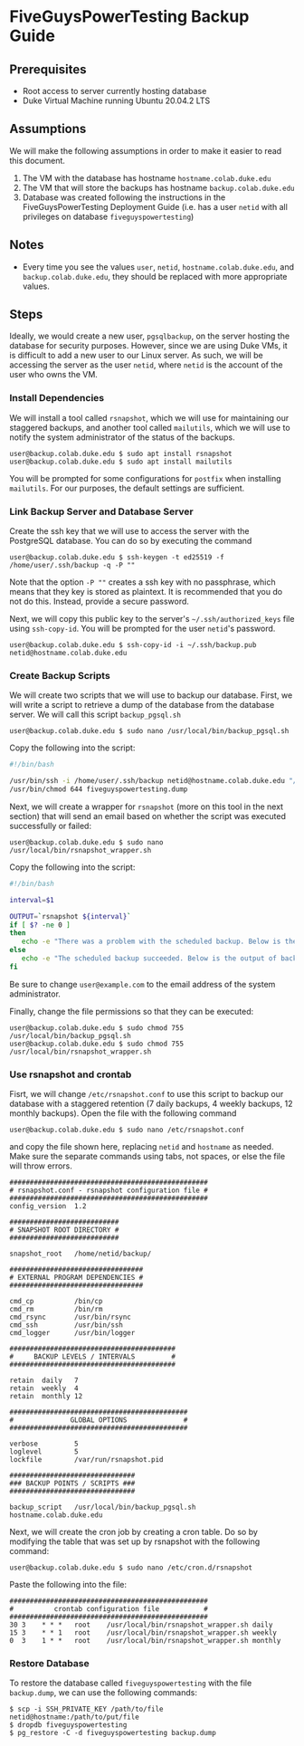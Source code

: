 # FiveGuysPowerTesting Backup Guide
## Prerequisites
* Root access to server currently hosting database
* Duke Virtual Machine running Ubuntu 20.04.2 LTS
## Assumptions
We will make the following assumptions in order to make it easier to read this document.
1. The VM with the database has hostname `hostname.colab.duke.edu`
2. The VM that will store the backups has hostname `backup.colab.duke.edu`  
3. Database was created following the instructions in the FiveGuysPowerTesting Deployment Guide (i.e. has a user `netid` with all privileges on database `fiveguyspowertesting`)
## Notes
* Every time you see the values `user`, `netid`, `hostname.colab.duke.edu`, and `backup.colab.duke.edu`, they should be replaced with more appropriate values.
## Steps
Ideally, we would create a new user, `pgsqlbackup`, on the server hosting the database for security purposes. However, since we are using Duke VMs, it is difficult to add a new user to our Linux server. As such, we will be accessing the server as the user `netid`, where `netid` is the account of the user who owns the VM.
### Install Dependencies
We will install a tool called `rsnapshot`, which we will use for maintaining our staggered backups, and another tool called `mailutils`, which we will use to notify the system administrator of the status of the backups.
```shell
user@backup.colab.duke.edu $ sudo apt install rsnapshot
user@backup.colab.duke.edu $ sudo apt install mailutils
```
You will be prompted for some configurations for `postfix` when installing `mailutils`. For our purposes, the default settings are sufficient.
### Link Backup Server and Database Server
Create the ssh key that we will use to access the server with the PostgreSQL database. You can do so by executing the command
```shell
user@backup.colab.duke.edu $ ssh-keygen -t ed25519 -f /home/user/.ssh/backup -q -P ""
```
Note that the option `-P ""` creates a ssh key with no passphrase, which means that they key is stored as plaintext. It is recommended that you do not do this. Instead, provide a secure password.

Next, we will copy this public key to the server's `~/.ssh/authorized_keys` file using `ssh-copy-id`. You will be prompted for the user `netid`'s password.
```shell
user@backup.colab.duke.edu $ ssh-copy-id -i ~/.ssh/backup.pub netid@hostname.colab.duke.edu
```
### Create Backup Scripts
We will create two scripts that we will use to backup our database. First, we will write a script to retrieve a dump of the database from the database server. We will call this script `backup_pgsql.sh`
```shell
user@backup.colab.duke.edu $ sudo nano /usr/local/bin/backup_pgsql.sh
```
Copy the following into the script:
```bash
#!/bin/bash

/usr/bin/ssh -i /home/user/.ssh/backup netid@hostname.colab.duke.edu "/usr/bin/pg_dump -Fc fiveguyspowertesting" > fiveguyspowertesting.dump
/usr/bin/chmod 644 fiveguyspowertesting.dump
```
Next, we will create a wrapper for `rsnapshot` (more on this tool in the next section) that will send an email based on whether the script was executed successfully or failed:
```shell
user@backup.colab.duke.edu $ sudo nano /usr/local/bin/rsnapshot_wrapper.sh
```
Copy the following into the script:
```bash
#!/bin/bash

interval=$1

OUTPUT=`rsnapshot ${interval}`
if [ $? -ne 0 ]
then
   echo -e "There was a problem with the scheduled backup. Below is the output of backup_pgsql.sh, if it ran.\n\n${OUTPUT}" | mail -s "${interval^} Backup Failure" user@example.com
else
   echo -e "The scheduled backup succeeded. Below is the output of backup_pgsql.sh.\n\n${OUTPUT}" | mail -s "${interval^} Backup Success" user@example.com
fi
```
Be sure to change `user@example.com` to the email address of the system administrator.

Finally, change the file permissions so that they can be executed:
```shell
user@backup.colab.duke.edu $ sudo chmod 755 /usr/local/bin/backup_pgsql.sh  
user@backup.colab.duke.edu $ sudo chmod 755 /usr/local/bin/rsnapshot_wrapper.sh
```
### Use rsnapshot and crontab

Fisrt, we will change `/etc/rsnapshot.conf` to use this script to backup our database with a staggered retention (7 daily backups, 4 weekly backups, 12
monthly backups). Open the file with the following command

```shell
user@backup.colab.duke.edu $ sudo nano /etc/rsnapshot.conf
```
and copy the file shown here, replacing `netid` and `hostname` as needed. Make sure the separate commands using tabs, not spaces, or else the file will throw errors.
```text
#################################################
# rsnapshot.conf - rsnapshot configuration file #
#################################################
config_version  1.2

###########################
# SNAPSHOT ROOT DIRECTORY #
###########################

snapshot_root   /home/netid/backup/

#################################
# EXTERNAL PROGRAM DEPENDENCIES #
#################################

cmd_cp          /bin/cp
cmd_rm          /bin/rm
cmd_rsync       /usr/bin/rsync
cmd_ssh         /usr/bin/ssh
cmd_logger      /usr/bin/logger

#########################################
#     BACKUP LEVELS / INTERVALS         #
#########################################

retain  daily   7
retain  weekly  4
retain  monthly 12

############################################
#              GLOBAL OPTIONS              #
############################################

verbose         5
loglevel        5
lockfile        /var/run/rsnapshot.pid

###############################
### BACKUP POINTS / SCRIPTS ###
###############################

backup_script   /usr/local/bin/backup_pgsql.sh  hostname.colab.duke.edu
```
Next, we will create the cron job by creating a cron table. Do so by modifying the table that was set up by rsnapshot with the following command:
```shell
user@backup.colab.duke.edu $ sudo nano /etc/cron.d/rsnapshot
```
Paste the following into the file:
```text
#################################################
#          crontab configuration file           #
#################################################
30 3    * * *   root    /usr/local/bin/rsnapshot_wrapper.sh daily
15 3    * * 1   root    /usr/local/bin/rsnapshot_wrapper.sh weekly
0  3    1 * *   root    /usr/local/bin/rsnapshot_wrapper.sh monthly
```

### Restore Database

To restore the database called `fiveguyspowertesting` with the file `backup.dump`, we can use the following commands:
```shell
$ scp -i SSH_PRIVATE_KEY /path/to/file netid@hostname:/path/to/put/file 
$ dropdb fiveguyspowertesting
$ pg_restore -C -d fiveguyspowertesting backup.dump
```
